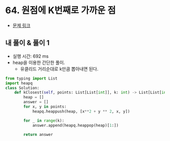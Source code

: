 # 64. 원점에 K번째로 가까운 점

- [문제 링크](https://leetcode.com/problems/k-closest-points-to-origin/)

## 내 풀이 & 풀이 1

- 실행 시간: 692 ms
- heap을 이용한 간단한 풀이.
    - 유클리드 거리순대로 k만큼 뽑아내면 된다.

```python
from typing import List
import heapq
class Solution:
    def kClosest(self, points: List[List[int]], k: int) -> List[List[int]]:
        heap = []
        answer = []
        for x, y in points:
            heapq.heappush(heap, [x**2 + y ** 2, x, y])

        for _ in range(k):
            answer.append(heapq.heappop(heap)[1:])

        return answer
```